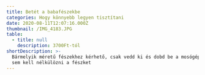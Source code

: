 ```yaml
---
title: Betét a babafészekbe
categories: Hogy könnyebb legyen tisztítani
date: 2020-08-11T12:07:16.000Z
thumbnail: /IMG_4183.JPG
table:
  - title: null
    description: 3700Ft-tól
shortDescription: >-
  Bármelyik méretű fészekhez kérhető, csak vedd ki és dobd be a mosógépbe. Addig
  sem kell nélkülözni a fészket
---
```


